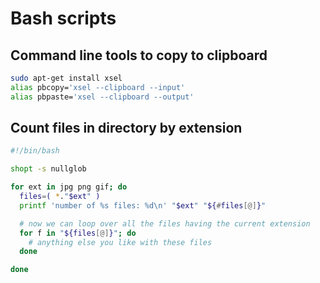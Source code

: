 # Bash scripts

## Command line tools to copy to clipboard

```bash
sudo apt-get install xsel
alias pbcopy='xsel --clipboard --input'
alias pbpaste='xsel --clipboard --output'
```

## Count files in directory by extension

```bash
#!/bin/bash

shopt -s nullglob

for ext in jpg png gif; do
  files=( *."$ext" )
  printf 'number of %s files: %d\n' "$ext" "${#files[@]}"

  # now we can loop over all the files having the current extension
  for f in "${files[@]}"; do
    # anything else you like with these files
  done

done
```

